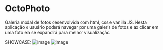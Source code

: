 # OctoPhoto
Galeria modal de fotos desenvolvida com html, css e vanilla JS. Nesta aplicação o usuário poderá navegar por uma galeria de fotos e ao clicar em uma foto ela se expandirá para melhor visualização.

SHOWCASE:
![image](https://user-images.githubusercontent.com/101203704/213345873-8853cf1e-83c2-47d7-8614-1432c2dcf775.png)
![image](https://user-images.githubusercontent.com/101203704/213345910-4b281e3a-e03f-41a8-9c0b-7223b10cd735.png)

